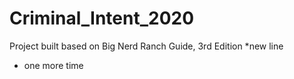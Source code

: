 # Criminal_Intent_2020
Project built based on Big Nerd Ranch Guide, 3rd Edition
*new line
* one more time
